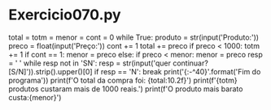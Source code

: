 # Exercicio070.py

total = totm = menor = cont = 0
while True:
    produto = str(input('Produto:'))
    preco = float(input('Preço:'))
    cont += 1
    total += preco
    if preco < 1000:
        totm += 1
    if cont == 1:
        menor = preco
    else:
        if preco < menor:
            menor = preco
    resp = ' '
    while resp not in 'SN':
        resp = str(input('quer continuar? [S/N]')).strip().upper()[0]
    if resp == 'N':
        break
print('{:-^40}'.format('Fim do programa'))
print(f'O total da compra foi: {total:10.2f}')
print(f'{totm} produtos custaram mais de 1000 reais.')
print(f'O produto mais barato custa:{menor}')


